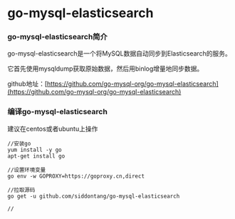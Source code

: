# go-mysql-elasticsearch

### go-mysql-elasticsearch简介

go-mysql-elasticsearch是一个将MySQL数据自动同步到Elasticsearch的服务。

它首先使用mysqldump获取原始数据，然后用binlog增量地同步数据。

github地址：[https://github.com/go-mysql-org/go-mysql-elasticsearch](https://github.com/go-mysql-org/go-mysql-elasticsearch)



### 编译go-mysql-elasticsearch

建议在centos或者ubuntu上操作

```
//安装go
yum install -y go
apt-get install go

//设置环境变量
go env -w GOPROXY=https://goproxy.cn,direct

//拉取源码
go get -u github.com/siddontang/go-mysql-elasticsearch

//
```

